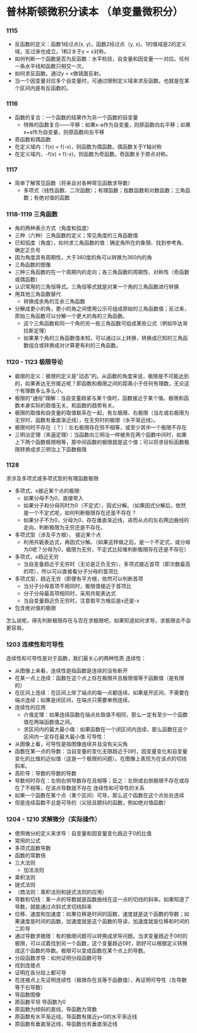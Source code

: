 # 普林斯顿微积分读本 （单变量微积分）

### 1115
- 反函数的定义：函数1经过点(x, y)，函数2经过点（y, x)。1的值域是2的定义域，反过来也成立。1和2关于y = x对称。
- 如何判断一个函数是否为反函数：水平检验，自变量和因变量一一对应。任何一条水平线和函数只相交一次。
- 如何求反函数。通过y = x做镜面反射。
- 当一个因变量对应多个自变量时，可通过限制定义域来求反函数。也就是在某个区间内是有反函数的。

### 1116
- 函数的复合：一个函数的结果作为另一个函数的自变量
	- 特殊的函数复合——平移：如果x-a作为自变量，则原函数向右平移；如果x+a作为自变量，则原函数向左平移
- 奇函数和偶函数
 - 在定义域内：f(x) = f(-x)，则函数为偶函数。偶函数关于Y轴对称
 - 在定义域内，-f(x) = f(-x)，则函数为奇函数。奇函数关于原点对称。

### 1117
- 简单了解常见函数（将来会对各种常见函数求导数）
	- 多项式（线性函数、二次函数）；有理函数；指数函数和对数函数；三角函数；有绝对值的函数


### 1118-1119 三角函数
- 角的两种表示方式（角度和弧度）
- 三种（六种）三角函数的定义；常见角度的三角函数值
- 已知弧度（角度），如何求三角函数的值：确定角所在的象限、找到参考角、确定正负号
 - 因为角度具有周期性，大于360度的角可以转换为360内的角
- 三角函数的图像
 - 三种三角函数的在一个周期内的走向；各三角函数的周期性、对称性（奇函数或偶函数）
- 认识常用的三角恒等式。三角恒等式就是对某一个角的三角函数进行转换
 - 用其他三角函数替代
	- 转换成余角的互余三角函数
 - 分解成更小的角，更小的角之间使用公示可组成原始的三角函数值；反过来，原始三角函数可以分解一个更大的角的三角函数。
	- 这个三角函数和同一个角的另一些三角函数可组成某些公式（例如毕达哥拉斯定理）
	- 如果某个角的三角函数值未知，可以通过以上转换，转换成已知的三角函数组合或转换成对计算更有利的三角函数。

### 1120 - 1123 极限导论
- 极限的定义：极限的定义是"动态"的。从函数的角度来说，极限是不可能达到的，如果表达无穷接近呢？即函数和极限之间的距离小于任何有理数，无论这个有理数多么多么小。
- 极限的"通俗"理解：当自变量趋紧与某个值时，函数接近于某个值。极限和函数本身实际的取值无关。和函数的趋势有关。
- 极限的取值和自变量的取值联系在一起，有左极限、右极限（当左或右极限为无穷时，函数有垂直渐近线），在无穷时的极限（水平渐近线）。
- 极限何时不存在（？）：左右极限存在但不相等，或至少其中一个极限不存在
- 三明治定理（夹逼定理）：当函数向三明治一样被夹在两个函数中间时，如果上下两个函数极限相等，那中间函数的极限就是这个值；可以将求目标函数极限转换成求三明治上下函数极限

### 1128
求涉及多项式或多项式型的有理函数极限
- 多项式，x接近某个点的极限:
	- 如果分母不为0，直接带入
	- 如果分子和分母同时为0（不定式），因式分解。（如果因式分解后，依然是一个不定式呢，如何判断极限存在还是不存在？
	- 如果分子不为0，分母为0，存在垂直渐近线，进而从点的左右两边曲线的走向，判断极限为无穷还是不存在。
- 多项式型（涉及平方根）， 接近某个点
	- 利用共轭表达式，再因式分解。（如果这样做之后，是一个不定式，或分母为0呢？分母为0，极限为无穷，不定式比较难判断极限存在还是不存在）
- 多项式，x趋近无穷
	- 当自变量趋近于无穷时（无论是正负无穷），多项式接近首项（即次数最高的项），所以可以直接看分子分母的首项比
- 多项式型，趋近无穷（即便有平方根，依然可以判断首项
	- 当分子分母首项不相同时，极限值接近于首项比
	- 分子分母最高项相同时，采用共轭表达式
	- 当自变量趋近负无穷时，注意取平方根后是x还是-x
- 包含绝对值的极限

怎么说呢，得先判断极限存在与否在求极限吧，如果知道如何求导，求极限会不会更容易。

### 1203 连续性和可导性
连续性和可导性是对于函数，我们最关心的两种性质
连续性：
- 从图像上来看，连续性是指函数是连续的没有断开
- 在某一点上连续：函数在这个点上存在极限并且极限值等于函数值（是有限的）
- 在区间上连续：在区间上除了端点的每一点都连续。如果是开区间，不需要在端点连续；如果是闭区间，在端点只需要单侧连续。
- 连续性的应用
	- 介值定理：如果连续函数在端点处取值不相同，那么一定有至少一个函数值在两端函数值之间。
	- 求区间内的最大最小值：如果函数在一个闭区间内连续，那么函数在这个区间内一定存在最大最小值
可导性：
- 从图像上看，可导性是指图像连续并且没有尖尖角
- 函数在某一点的导数：当自变量的变化无限趋近于0时，因变量变化和自变量变化的比值的近似值（这是一个极限的问题）。在图像上表现为在该点的切线斜率。
- 高阶导：导数的导数的导数
- 导数何时存在：左侧右侧导数存在且相等；反之：左侧或右侧极限不存在或存在了不相等，在该点导数就不存在
连续性和可导性的关系
- 如果一个函数在某个点（某个区间）可导，那么这个函数在这个点处处连续
- 但是连续函数不总是可导的（尖锐且颤抖的函数，例如绝对值函数）

### 1204 - 1210 求解微分（实际操作）
- 使用微分的定义来求导：自变量和因变量变化趋近于0的比值
- 常用的公式
 - 多项式函数导数
 - 函数的常数倍
- 三大法则
	- 加法法则
 - 乘积法则
 - 链式法则
 - （商法则：乘积法则和链式法则的应用）
- 导数和切线：某一点的导数就是函数曲线在这一点的切线的斜率。如果知道了导数，就能通过点斜式求切线斜率
- 位移、速度和加速度：如果位移是时间的函数，速度就是这个函数的导数；如果速度是时间的函数，加速度就是这个函数的导读，加速度就是位移和时间的二阶导
- 通过导数求极限：有的极限问题可以转换成求导问题。当求变量趋近于0时的极限，可以试着找到另一个函数，这个变量趋近0时，刚好可以根据定义转换成这个函数的导数。极限可以变成函数在某个点上的导数。
- 分段函数求导：如何证明分段函数可导
 - 找到连接点
 - 证明在各分段上都可导
 - 在连接点上先证明连续性（极限存在且等于函数值），再证明可导性（左导数等于右导数）
- 导函数图像
 - 原函数平坦 导函数为0
 - 原函数为倾斜的直线，导函数为常数
 - 原函数有水平渐近线，导函数有接近y=0的水平渐近线
 - 原函数有垂直渐近线，导函数也有垂直渐近线